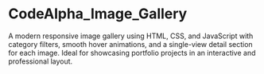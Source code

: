 # CodeAlpha_Image_Gallery
A modern responsive image gallery using HTML, CSS, and JavaScript with category filters, smooth hover animations, and a single-view detail section for each image. Ideal for showcasing portfolio projects in an interactive and professional layout.
